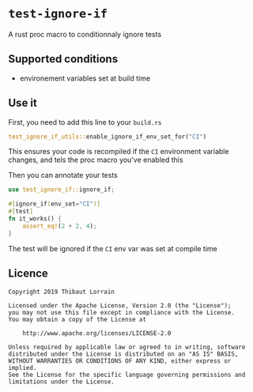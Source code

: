 # `test-ignore-if`

A rust proc macro to conditionnaly ignore tests

## Supported conditions
 - environement variables set at build time
 
## Use it

First, you need to add this line to your `build.rs`

```rust
test_ignore_if_utils::enable_ignore_if_env_set_for("CI")
```
This ensures your code is recompiled if the `CI` environment variable 
changes, and tels the proc macro you've enabled this

Then you can annotate your tests
```rust
use test_ignore_if::ignore_if;

#[ignore_if(env_set="CI")]
#[test]
fn it_works() {
    assert_eq!(2 + 2, 4);
} 
```
The test will be ignored if the `CI` env var was set at compile time

## Licence

```
Copyright 2019 Thibaut Lorrain

Licensed under the Apache License, Version 2.0 (the "License");
you may not use this file except in compliance with the License.
You may obtain a copy of the License at

    http://www.apache.org/licenses/LICENSE-2.0

Unless required by applicable law or agreed to in writing, software
distributed under the License is distributed on an "AS IS" BASIS,
WITHOUT WARRANTIES OR CONDITIONS OF ANY KIND, either express or implied.
See the License for the specific language governing permissions and
limitations under the License.
```

